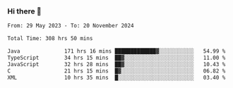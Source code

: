 ### Hi there 👋

<!--START_SECTION:waka-->

```txt
From: 29 May 2023 - To: 20 November 2024

Total Time: 308 hrs 50 mins

Java              171 hrs 16 mins █████████████▓░░░░░░░░░░░   54.99 %
TypeScript        34 hrs 15 mins  ██▓░░░░░░░░░░░░░░░░░░░░░░   11.00 %
JavaScript        32 hrs 28 mins  ██▓░░░░░░░░░░░░░░░░░░░░░░   10.43 %
C                 21 hrs 15 mins  █▓░░░░░░░░░░░░░░░░░░░░░░░   06.82 %
XML               10 hrs 35 mins  █░░░░░░░░░░░░░░░░░░░░░░░░   03.40 %
```

<!--END_SECTION:waka-->
<!--
**the-beef-calculator/the-beef-calculator** is a ✨ _special_ ✨ repository because its `README.md` (this file) appears on your GitHub profile.

Here are some ideas to get you started:

- 🔭 I’m currently working on ...
- 🌱 I’m currently learning ...
- 👯 I’m looking to collaborate on ...
- 🤔 I’m looking for help with ...
- 💬 Ask me about ...
- 📫 How to reach me: ...
- 😄 Pronouns: ...
- ⚡ Fun fact: ...
-->
